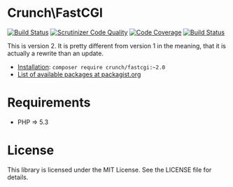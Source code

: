 Crunch\FastCGI
==============
[![Build Status](https://travis-ci.org/KingCrunch/FastCGI.svg?branch=develop)](https://travis-ci.org/KingCrunch/FastCGI)
[![Scrutinizer Code Quality](https://scrutinizer-ci.com/g/KingCrunch/FastCGI/badges/quality-score.png?b=develop)](https://scrutinizer-ci.com/g/KingCrunch/FastCGI/?branch=develop)
[![Code Coverage](https://scrutinizer-ci.com/g/KingCrunch/FastCGI/badges/coverage.png?b=develop)](https://scrutinizer-ci.com/g/KingCrunch/FastCGI/?branch=develop)
[![Build Status](https://scrutinizer-ci.com/g/KingCrunch/FastCGI/badges/build.png?b=develop)](https://scrutinizer-ci.com/g/KingCrunch/FastCGI/build-status/develop)


This is version 2. It is pretty different from version 1 in the meaning, that it
is actually a rewrite than an update.

* [Installation](https://getcomposer.org/doc/01-basic-usage.md#composer-json-project-setup): `composer require crunch/fastcgi:~2.0`
* [List of available packages at packagist.org](http://packagist.org/packages/crunch/fastcgi)

Requirements
============
* PHP => 5.3

License
=======
This library is licensed under the MIT License. See the LICENSE file for details.
